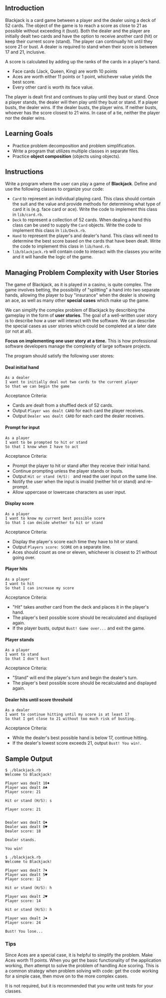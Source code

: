 ## Introduction

Blackjack is a card game between a player and the dealer using a deck of 52 cards. The object of the game is to reach a score as close to 21 as possible without exceeding it (bust). Both the dealer and the player are initially dealt two cards and have the option to receive another card (hit) or keep their current score (stand). The player can continually hit until they score 21 or bust. A dealer is required to stand when their score is between 17 and 21, inclusive.

A score is calculated by adding up the ranks of the cards in a player's hand.

* Face cards (Jack, Queen, King) are worth 10 points
* Aces are worth either 11 points or 1 point, whichever value yields the best score.
* Every other card is worth its face value.

The player is dealt first and continues to play until they bust or stand. Once a player stands, the dealer will then play until they bust or stand. If a player busts, the dealer wins. If the dealer busts, the player wins. If neither busts, whoever has the score closest to 21 wins. In case of a tie, neither the player nor the dealer wins.

## Learning Goals

* Practice problem decomposition and problem simplification.
* Write a program that utilizes multiple classes in separate files.
* Practice **object composition** (objects using objects).

## Instructions

Write a program where the user can play a game of **Blackjack**. Define and use the following classes to organize your code:

* `Card` to represent an individual playing card. This class should contain the suit and the value and provide methods for determining what type of card it is (e.g. face card or ace). Write the code to implement this class in `lib/card.rb`.
* `Deck` to represent a collection of 52 cards. When dealing a hand this class can be used to supply the `Card` objects. Write the code to implement this class in `lib/Deck.rb`.
* `Hand` to represent the player's and dealer's hand. This class will need to determine the best score based on the cards that have been dealt. Write the code to implement this class in `lib/hand.rb`.
* `lib/blackjack.rb` will contain code to interact with the classes you wriite and it will handle the logic of the game.


## Managing Problem Complexity with User Stories

The game of Blackjack, as it is played in a casino, is quite complex. The game involves betting, the possibility of "splitting" a hand into two separate hands, allowing the player to buy "insurance" when the dealer is showing an ace, as well as many other **special cases** which make up the game.

We can simplify the complex problem of Blackjack by describing the gameplay in the form of **user stories**. The goal of a well-written user story is to describe how a user will interact with the software. We can describe the special cases as user stories which could be completed at a later date (or not at all).

**Focus on implementing one user story at a time.** This is how professional software developers manage the complexity of large software projects.

The program should satisfy the following user stores:

#### Deal initial hand

```no-highlight
As a dealer
I want to initially deal out two cards to the current player
So that we can begin the game
```

Acceptance Criteria:

* Cards are dealt from a shuffled deck of 52 cards.
* Output `Player was dealt CARD` for each card the player receives.
* Output `Dealer was dealt CARD` for each card the dealer receives.

#### Prompt for input

```no-highlight
As a player
I want to be prompted to hit or stand
So that I know when I have to act
```

Acceptance Criteria:

* Prompt the player to hit or stand after they receive their initial hand.
* Continue prompting unless the player stands or busts.
* Output `Hit or stand (H/S): ` and read the user input on the same line.
* Notify the user when the input is invalid (neither hit or stand) and re-prompt.
* Allow uppercase or lowercase characters as user input.

#### Display score

```no-highlight
As a player
I want to know my current best possible score
So that I can decide whether to hit or stand
```

Acceptance Criteria:
* Display the player's score each time they have to hit or stand.
* Output `Players score: SCORE` on a separate line.
* Aces should count as one or eleven, whichever is closest to 21 without going over.

#### Player hits

```no-highlight
As a player
I want to hit
So that I can increase my score
```

Acceptance Criteria:

* "Hit" takes another card from the deck and places it in the player's hand.
* The player's best possible score should be recalculated and displayed again.
* If the player busts, output `Bust! Game over...` and exit the game.

#### Player stands

```no-highlight
As a player
I want to stand
So that I don't bust
```

Acceptance Criteria:

* "Stand" will end the player's turn and begin the dealer's turn.
* The player's best possible score should be recalculated and displayed again.

#### Dealer hits until score threshold

```no-highlight
As a dealer
I want to continue hitting until my score is at least 17
So that I get close to 21 without too much risk of busting.
```

Acceptance Criteria:

* While the dealer's best possible hand is below 17, continue hitting.
* If the dealer's lowest score exceeds 21, output `Bust! You win!`.

## Sample Output

```no-highlight
$ ./blackjack.rb
Welcome to Blackjack!

Player was dealt 10♦
Player was dealt A♣
Player score: 21

Hit or stand (H/S): s

Player score: 21


Dealer was dealt Q♠
Dealer was dealt 8♥
Dealer score: 18

Dealer stands.

You win!
```

```no-highlight
$ ./blackjack.rb
Welcome to Blackjack!

Player was dealt 7♦
Player was dealt 5♥
Player score: 12

Hit or stand (H/S): h

Player was dealt 2♥
Player score: 14

Hit or stand (H/S): h

Player was dealt J♠
Player score: 24

Bust! You lose...
```

### Tips

Since Aces are a special case, it is helpful to simplify the problem. Make Aces
worth 11 points. When you get the basic functionality of the application
working, _then_ attempt to solve the problem of handling Ace scoring. This is a
common strategy when problem solving with code: get the code working for a
simple case, then move on to the more complex cases.

It is not required, but it is recommended that you write unit tests for your
classes.
